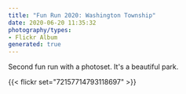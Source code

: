 ```yaml
---
title: "Fun Run 2020: Washington Township"
date: 2020-06-20 11:35:32
photography/types:
- Flickr Album
generated: true
---
```

Second fun run with a photoset. It's a beautiful park.

{{< flickr set="72157714793118697" >}}
    
